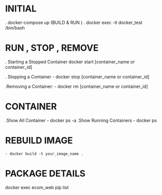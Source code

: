 # INITIAL 
. docker-compose up (BUILD & RUN )
. docker exec -it docker_test /bin/bash


# RUN , STOP , REMOVE  
. Starting a Stopped Container
    docker start [container_name or container_id]

. Stopping a Container 
    - docker stop [container_name or container_id]

.Removing a Container:
    - docker rm [container_name or container_id]

# CONTAINER
.Show All Container
    - docker ps -a
.Show Running Containers
    - docker ps


# REBUILD IMAGE 
    - docker build -t your_image_name .

# PACKAGE DETAILS
docker exec ecom_web pip list
